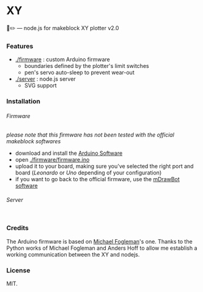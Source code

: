 XY
===
🤖✏️ — node.js for makeblock XY plotter v2.0

### Features

- [./firmware](https://github.com/arnaudjuracek/xy/tree/master/firmware) : custom Arduino firmware
  - boundaries defined by the plotter's limit switches
  - pen's servo auto-sleep to prevent wear-out
- [./server](https://github.com/arnaudjuracek/xy/tree/master/rpi-server) : node.js server
  - SVG support

### Installation

###### Firmware

_please note that this firmware has not been tested with the official makeblock softwares_
- download and install the [Arduino Software](https://www.arduino.cc/en/Main/Software)
- open [./firmware/firmware.ino](https://github.com/arnaudjuracek/xy/tree/master/firmware/firmware.ino)
- upload it to your board, making sure you've selected the right port and board (_Leonardo_ or _Uno_ depending of your configuration)
- if you want to go back to the official firmware, use the [mDrawBot software](https://github.com/Makeblock-official/mDrawBot)

###### Server
```sh

```

### Credits
The Arduino firmware is based on [Michael Fogleman](https://github.com/fogleman/xy)'s one. 
Thanks to the Python works of Michael Fogleman and Anders Hoff to allow me establish a working communication between the XY and nodejs.

### License

MIT.
